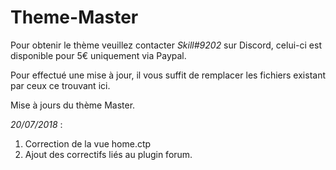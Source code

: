 # Theme-Master

Pour obtenir le thème veuillez contacter *Skill#9202* sur Discord, celui-ci est disponible pour 5€ uniquement via Paypal.

Pour effectué une mise à jour, il vous suffit de remplacer les fichiers existant par ceux ce trouvant ici.

Mise à jours du thème Master.

*20/07/2018* :

1. Correction de la vue home.ctp
2. Ajout des correctifs liés au plugin forum.
